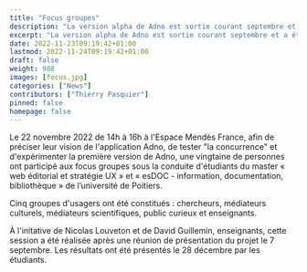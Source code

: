 ```yaml
---
title: "Focus groupes"
description: "La version alpha de Adno est sortie courant septembre et a été présentée à l'occasion de la Fête de la science."
excerpt: "La version alpha de Adno est sortie courant septembre et a été présentée à l'occasion de la Fête de la science.."
date: 2022-11-23T09:19:42+01:00
lastmod: 2022-11-24T09:19:42+01:00
draft: false 
weight: 988
images: [focus.jpg]
categories: ["News"]
contributors: ["Thierry Pasquier"]
pinned: false
homepage: false
---
```


Le 22 novembre 2022 de 14h à 16h à l'Espace Mendès France, afin de préciser leur vision de l'application Adno, de tester "la concurrence" et d'expérimenter la première version de Adno, une vingtaine de personnes ont participé aux focus groupes sous la conduite d'étudiants du master  « web éditorial et stratégie UX » et « esDOC - information, documentation, bibliothèque » de l’université de Poitiers.

Cinq groupes d'usagers ont été constitués : chercheurs, médiateurs culturels, médiateurs scientifiques, public curieux et enseignants.

À l'initative de Nicolas Louveton et de David Guillemin, enseignants, cette session a été réalisée après une réunion de présentation du projet le 7 septembre. Les résultats ont été présentés le 28 décembre par les étudiants.
